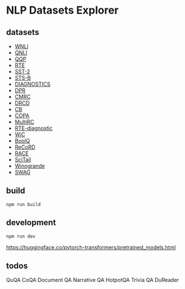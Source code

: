 # NLP Datasets Explorer

## datasets

- [WNLI](https://cs.nyu.edu/faculty/davise/papers/WinogradSchemas/WS.html)
- [QNLI](https://rajpurkar.github.io/SQuAD-explorer/)
- [QQP](https://www.quora.com/q/quoradata/First-Quora-Dataset-Release-Question-Pairs)
- [RTE](https://aclweb.org/aclwiki/Recognizing_Textual_Entailment)
- [SST-2](https://nlp.stanford.edu/sentiment/index.html)
- [STS-B](http://ixa2.si.ehu.es/stswiki/index.php/STSbenchmark)
- [DIAGNOSTICS](https://gluebenchmark.com/diagnostics)
- [DPR](https://aclweb.org/anthology/papers/I/I17/I17-1100/)
- [CMRC](https://github.com/ymcui/cmrc2018)
- [DRCD](https://github.com/DRCKnowledgeTeam/DRCD)
- [CB](https://gluebenchmark.com/diagnostics)
- [COPA](http://people.ict.usc.edu/~gordon/copa.html)
- [MultiRC](https://cogcomp.seas.upenn.edu/multirc/)
- [RTE-diagnostic](https://gluebenchmark.com/diagnostics)
- [WiC](https://pilehvar.github.io/wic/)
- [BoolQ](https://github.com/google-research-datasets/boolean-questions)
- [ReCoRD](https://sheng-z.github.io/ReCoRD-explorer/)
- [RACE](http://www.qizhexie.com/data/RACE_leaderboard)
- [SciTail](https://leaderboard.allenai.org/scitail/submissions/get-started)
- [Winogrande](https://leaderboard.allenai.org/winogrande/submissions/get-started)
- [SWAG](https://rowanzellers.com/swag/)

## build

`npm run build`

## development

`npm run dev`


https://huggingface.co/pytorch-transformers/pretrained_models.html

## todos

QuQA
CoQA
Document QA
Narrative QA
HotpotQA
Trivia QA
DuReader
